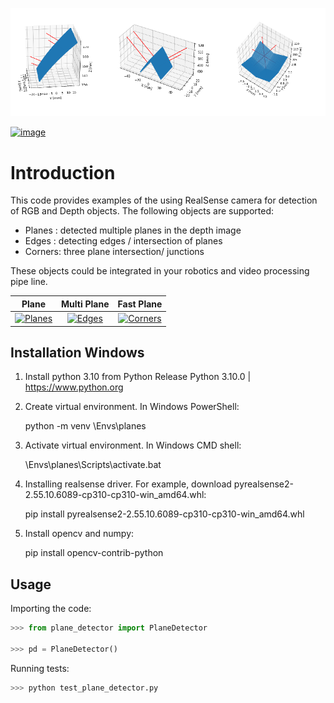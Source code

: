 ![](doc/planes.png)

[![image](https://img.shields.io/pypi/v/scikit-spatial.svg)](https://pypi.python.org/pypi/scikit-spatial)


# Introduction

This code provides examples of the using RealSense camera for detection of RGB and Depth objects.
The following objects are supported:

-   Planes : detected multiple planes in the depth image
-   Edges  : detecting edges / intersection of planes 
-   Corners: three plane intersection/ junctions

These objects could be integrated in your robotics and video processing pipe line.

Plane | Multi Plane | Fast Plane |
:------------: |  :----------: | :-------------:  |
[![Planes](planes/doc/plane_2.gif)](planes/README.md)  | [![Edges](planes/doc/plane_3.gif)](planes/README.md)  | [![Corners](hplanes/doc/plane_4.gif)](planes/README.md)  |



## Installation Windows

1. Install python 3.10 from Python Release Python 3.10.0 | <https://www.python.org>

2. Create virtual environment. In Windows PowerShell:

    python -m venv <your path>\Envs\planes

3. Activate virtual environment. In Windows CMD shell:

    <your path>\Envs\planes\Scripts\activate.bat

4. Installing realsense driver. For example, download pyrealsense2-2.55.10.6089-cp310-cp310-win_amd64.whl:

    pip install pyrealsense2-2.55.10.6089-cp310-cp310-win_amd64.whl

5. Install opencv and numpy:

    pip install opencv-contrib-python



## Usage

Importing the code:

```py
>>> from plane_detector import PlaneDetector

>>> pd = PlaneDetector()

```

Running tests:

```py
>>> python test_plane_detector.py

```